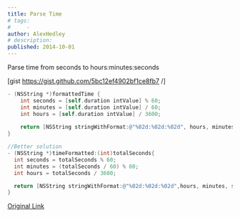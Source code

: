 ```yaml
---
title: Parse Time
# tags:
#     - 
author: AlexHedley
# description: 
published: 2014-10-01
---
```


Parse time from seconds to hours:minutes:seconds

\[gist https://gist.github.com/5bc12ef4902bf1ce8fb7 /\]

```objectivec
- (NSString *)formattedTime {
    int seconds = [self.duration intValue] % 60;
    int minutes = [self.duration intValue] / 60;
    int hours = [self.duration intValue] / 3600;
    
    return [NSString stringWithFormat:@"%02d:%02d:%02d", hours, minutes, seconds];
}
```

```objectivec
//Better solution
- (NSString *)timeFormatted:(int)totalSeconds{
  int seconds = totalSeconds % 60; 
  int minutes = (totalSeconds / 60) % 60; 
  int hours = totalSeconds / 3600; 

  return [NSString stringWithFormat:@"%02d:%02d:%02d",hours, minutes, seconds]; 
}
```

[Original Link](https://alexhedley.wordpress.com/2014/10/01/parse-time/)
